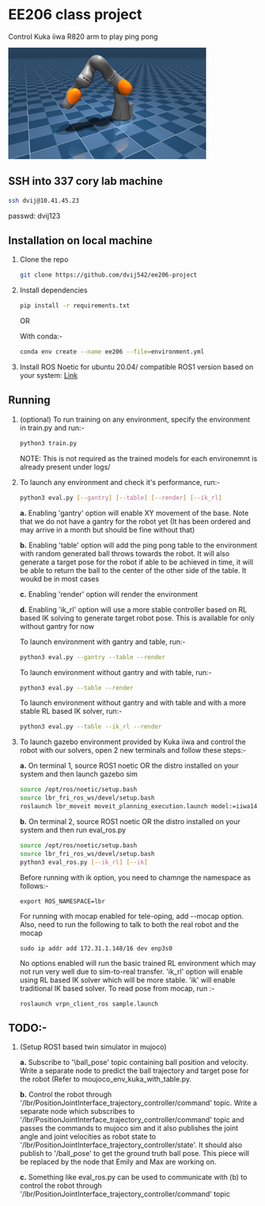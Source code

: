# EE206 class project

Control Kuka iiwa R820 arm to play ping pong

<p float="left">
  <img src="iiwa_14.png" width="400">
</p>

## SSH into 337 cory lab machine

```bash 
ssh dvij@10.41.45.23
```

passwd: dvij123

## Installation on local machine

1. Clone the repo

    ```bash
   git clone https://github.com/dvij542/ee206-project
    ```

3. Install dependencies

    ```bash
   pip install -r requirements.txt
    ```

    OR 
    
    With conda:-
    
    ```bash
   conda env create --name ee206 --file=environment.yml
    ``` 

5. Install ROS Noetic for ubuntu 20.04/ compatible ROS1 version based on your system: [Link](https://wiki.ros.org/noetic/Installation/Ubuntu)

## Running

1. (optional) To run training on any environment, specify the environment in train.py and run:-

    ```bash
   python3 train.py
    ```
    
    NOTE: This is not required as the trained models for each environemnt is already present under logs/

3. To launch any environment and check it's performance, run:-

    ```bash
   python3 eval.py [--gantry] [--table] [--render] [--ik_rl]
    ```
  
    **a.** Enabling 'gantry' option will enable XY movement of the base. Note that we do not have a gantry for the robot yet (It has been ordered and may arrive in a month but should be fine without that)
    
    **b.** Enabling 'table' option will add the ping pong table to the environment with random generated ball throws towards the robot. It will also generate a target pose for the robot if able to be achieved in time, it will be able to return the ball to the center of the other side of the table. It woukd be in most cases
    
    **c.** Enabling 'render' option will render the environment
    
    **d.** Enabling 'ik_rl' option will use a more stable controller based on RL based IK solving to generate target robot pose. This is available for only without gantry for now
    
    To launch environment with gantry and table, run:-
    
    ```bash
   python3 eval.py --gantry --table --render
    ```
    
    To launch environment without gantry and with table, run:-
    
    ```bash
   python3 eval.py --table --render
    ```
    
    To launch environment without gantry and with table and with a more stable RL based IK solver, run:-
    
    ```bash
   python3 eval.py --table --ik_rl --render
    ```

5. To launch gazebo environment provided by Kuka iiwa and control the robot with our solvers, open 2 new terminals and follow these steps:-

    **a.** On terminal 1, source ROS1 noetic OR the distro installed on your system and then launch gazebo sim
    
    ```bash 
    source /opt/ros/noetic/setup.bash
    source lbr_fri_ros_ws/devel/setup.bash
    roslaunch lbr_moveit moveit_planning_execution.launch model:=iiwa14 sim:=true 
    ```
    
    **b.** On terminal 2, source ROS1 noetic OR the distro installed on your system and then run eval_ros.py
    
    ```bash 
    source /opt/ros/noetic/setup.bash
    source lbr_fri_ros_ws/devel/setup.bash
    python3 eval_ros.py [--ik_rl] [--ik] 
    ```

    Before running with ik option, you need to chamnge the namespace as follows:-

    ```
    export ROS_NAMESPACE=lbr
    ```
    
    For running with mocap enabled for tele-oping, add --mocap option. Also, need to run the following to talk to both the real robot and the mocap

    ```
    sudo ip addr add 172.31.1.148/16 dev enp3s0
    ```

    No options enabled will run the basic trained RL environment which may not run very well due to sim-to-real transfer. 'ik_rl' option will enable using RL based IK solver which will be more stable. 'ik' will enable traditional IK based solver. To read pose from mocap, run :-

    ```
    roslaunch vrpn_client_ros sample.launch
    ```

## TODO:-

1. (Setup ROS1 based twin simulator in mujoco)

    **a.** Subscribe to '\ball_pose' topic containing ball position and velocity. Write a separate node to predict the ball trajectory and target pose for the robot (Refer to moujoco_env_kuka_with_table.py.
    
    **b.** Control the robot through '/lbr/PositionJointInterface_trajectory_controller/command' topic. Write a separate node which subscribes to '/lbr/PositionJointInterface_trajectory_controller/command' topic and passes the commands to mujoco sim and it also publishes the joint angle and joint velocities as robot state to '/lbr/PositionJointInterface_trajectory_controller/state'. It should also publish to '/ball_pose' to get the ground truth ball pose. This piece will be replaced by the node that Emily and Max are working on. 
    
    **c.** Something like eval_ros.py can be used to communicate with (b) to control the robot through '/lbr/PositionJointInterface_trajectory_controller/command' topic
